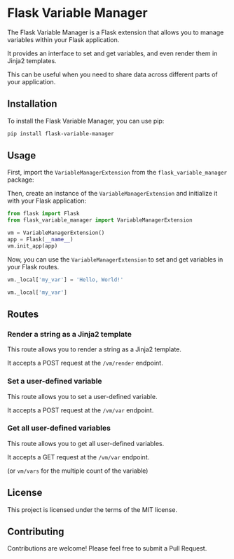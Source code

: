 # Flask Variable Manager

The Flask Variable Manager is a Flask extension that allows you to manage variables within your Flask application. 

It provides an interface to set and get variables, and even render them in Jinja2 templates. 

This can be useful when you need to share data across different parts of your application.

## Installation

To install the Flask Variable Manager, you can use pip:

```bash
pip install flask-variable-manager
```

## Usage

First, import the `VariableManagerExtension` from the `flask_variable_manager` package:

Then, create an instance of the `VariableManagerExtension` and initialize it with your Flask application:

```python
from flask import Flask
from flask_variable_manager import VariableManagerExtension

vm = VariableManagerExtension()
app = Flask(__name__)
vm.init_app(app)
```

Now, you can use the `VariableManagerExtension` to set and get variables in your Flask routes. 

```python
vm._local['my_var'] = 'Hello, World!'
```

```python
vm._local['my_var']
```

## Routes

### Render a string as a Jinja2 template

This route allows you to render a string as a Jinja2 template. 

It accepts a POST request at the `/vm/render` endpoint. 

### Set a user-defined variable

This route allows you to set a user-defined variable. 

It accepts a POST request at the `/vm/var` endpoint. 

### Get all user-defined variables

This route allows you to get all user-defined variables. 

It accepts a GET request at the `/vm/var` endpoint. 

(or `vm/vars` for the multiple count of the variable)

## License

This project is licensed under the terms of the MIT license.

## Contributing

Contributions are welcome! Please feel free to submit a Pull Request.